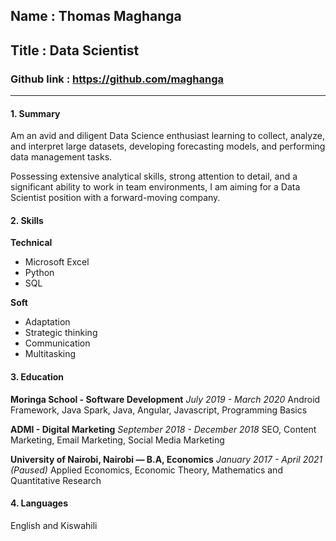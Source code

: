 ## Name : Thomas Maghanga
## Title : Data Scientist

### Github link : https://github.com/maghanga

---
#### 1. Summary

Am an avid and diligent Data Science enthusiast learning to collect, analyze, and interpret large datasets, developing forecasting models, and performing data management tasks.

Possessing extensive analytical skills, strong attention to detail, and a significant ability to work in team environments, I am aiming for a Data Scientist position with a forward-moving company.

#### 2. Skills

**Technical**

- Microsoft Excel
- Python
- SQL

**Soft**

- Adaptation
- Strategic thinking
- Communication
- Multitasking


#### 3. Education 
**Moringa School - Software Development**
*July 2019 - March 2020*
Android Framework, Java Spark, Java, Angular, Javascript, Programming Basics

**ADMI - Digital Marketing**
*September 2018 - December 2018*
SEO, Content Marketing, Email Marketing, Social Media Marketing

**University of Nairobi, Nairobi — B.A, Economics**
*January 2017 - April 2021 (Paused)*
Applied Economics, Economic Theory, Mathematics and Quantitative Research

#### 4. Languages
English and Kiswahili 